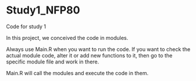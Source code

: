 # Study1_NFP80
Code for study 1

In this project, we conceived the code in modules.

Always use Main.R when you want to run the code. 
If you want to check the actual module code, alter it or add new functions to it, then go to the specific module file and work in there.

Main.R will call the modules and execute the code in them.


